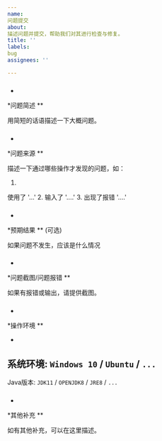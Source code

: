 ```yaml
---
name:
问题提交
about:
描述问题并提交，帮助我们对其进行检查与修复。
title: ''
labels:
bug
assignees: ''

---
```


###
*
*问题简述
**

用简短的话语描述一下大概问题。

###
*
*问题来源
**

描述一下通过哪些操作才发现的问题，如：

1.
使用了 '...'
2.
输入了 '....'
3.
出现了报错 '....'

###
*
*预期结果
** (可选)

如果问题不发生，应该是什么情况

###
*
*问题截图/问题报错
**

如果有报错或输出，请提供截图。

###
*
*操作环境
**

-
系统环境:
`Windows 10` /
`Ubuntu` /
`...`
-
Java版本:
`JDK11` /
`OPENJDK8` /
`JRE8` /
`...`

###
*
*其他补充
**

如有其他补充，可以在这里描述。
